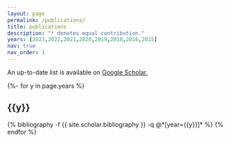```yaml
---
layout: page
permalink: /publications/
title: publications
description: "* denotes equal contribution."
years: [2023,2022,2021,2020,2019,2018,2016,2015]
nav: true
nav_order: 1
---
```

<!-- _pages/publications.md -->
<div class="publications">

An up-to-date list is available on <a href="https://scholar.google.com/citations?hl=en&user=BKkK2DoAAAAJ&view_op=list_works&sortby=pubdate">Google Scholar.</a>

{%- for y in page.years %}
  <h2 class="year">{{y}}</h2>
  {% bibliography -f {{ site.scholar.bibliography }} -q @*[year={{y}}]* %}
{% endfor %}

</div>

